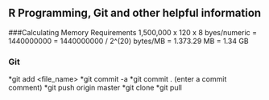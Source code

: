## R Programming, Git and other helpful information

###Calculating Memory Requirements
1,500,000 x 120 x 8 byes/numeric
= 1440000000
= 1440000000 / 2^(20) bytes/MB
= 1.373.29 MB
= 1.34 GB


### Git
*git add <file_name>
*git commit -a
*git commit . (enter a commit comment)
*git push origin master
*git clone <source>
*git pull

